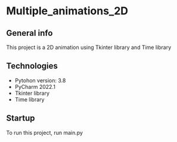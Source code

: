 # Multiple_animations_2D

## General info
This project is a 2D animation using Tkinter library and Time library

## Technologies
* Pytohon version: 3.8
* PyCharm 2022.1
* Tkinter library 
* Time library 

## Startup
To run this project, run main.py
